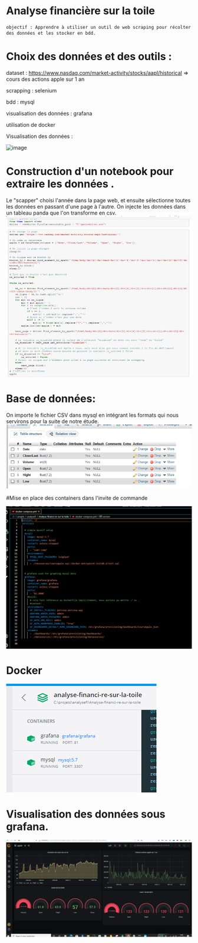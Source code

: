 # Analyse financière sur la toile

```
objectif : Apprendre à utiliser un outil de web scraping pour récolter des données et les stocker en bdd.
```

# Choix des données et des outils :

dataset : https://www.nasdaq.com/market-activity/stocks/aapl/historical => cours des actions apple sur 1 an 

scrapping : selenium

bdd : mysql 

visualisation des données : grafana

utilisation de docker 

Visualisation des données : 

![image](pagewebscrappée.PNG)

# Construction d'un notebook pour extraire les données .

Le "scapper" choisi l'année dans la page web, et ensuite sélectionne toutes les données en passant d'une page à l'autre.
On injecte les données dans un tableau panda que l'on transforme en csv.
![image](extraction.PNG)



# Base de données:
On importe le fichier CSV dans mysql en intégrant les formats qui nous servirons pour la suite de notre étude.
![image](mamp.PNG)


#Mise en place des containers dans l'invite de commande 

![image](dockercompose.PNG)


# Docker

![image](docker.PNG)

# Visualisation des données sous grafana.
![image](GRAFGRAPHANA.PNG)




